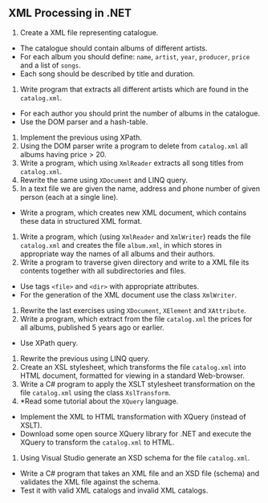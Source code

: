 ## XML Processing in .NET
1.  Create a XML file representing catalogue.
  * The catalogue should contain albums of different artists.
  * For each album you should define: `name`, `artist`, `year`, `producer`, `price` and a list of `songs`.
  * Each song should be described by title and duration.
1.  Write program that extracts all different artists which are found in the `catalog.xml`.
  * For each author you should print the number of albums in the catalogue.
  * Use the DOM parser and a hash-table.
1.  Implement the previous using XPath.
1.  Using the DOM parser write a program to delete from `catalog.xml` all albums having price > 20.
1.  Write a program, which using `XmlReader` extracts all song titles from `catalog.xml`.
1.  Rewrite the same using `XDocument` and LINQ query.
1.  In a text file we are given the name, address and phone number of given person (each at a single line).
  * Write a program, which creates new XML document, which contains these data in structured XML format.
1.  Write a program, which (using `XmlReader` and `XmlWriter`) reads the file `catalog.xml` and creates the file `album.xml`, in which stores in appropriate way the names of all albums and their authors.
1.  Write a program to traverse given directory and write to a XML file its contents together with all subdirectories and files.
  * Use tags `<file>` and `<dir>` with appropriate attributes.
  * For the generation of the XML document use the class `XmlWriter`.
1.  Rewrite the last exercises using `XDocument`, `XElement` and `XAttribute`.
1.  Write a program, which extract from the file `catalog.xml` the prices for all albums, published 5 years ago or earlier.
  * Use XPath query.
1.  Rewrite the previous using LINQ query.
1.  Create an XSL stylesheet, which transforms the file `catalog.xml` into HTML document, formatted for viewing in a standard Web-browser.
1.  Write a C# program to apply the XSLT stylesheet transformation on the file `catalog.xml` using the class `XslTransform`.
1.  *Read some tutorial about the `XQuery` language.
  * Implement the XML to HTML transformation with XQuery (instead of XSLT).
  * Download some open source XQuery library for .NET and execute the XQuery to transform the `catalog.xml` to HTML.
1.  Using Visual Studio generate an XSD schema for the file `catalog.xml`.
  * Write a C# program that takes an XML file and an XSD file (schema) and validates the XML file against the schema.
  * Test it with valid XML catalogs and invalid XML catalogs.

